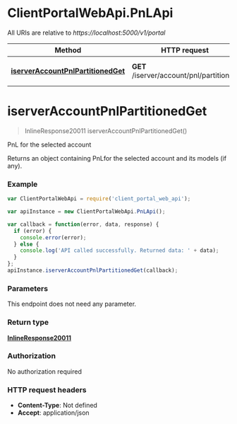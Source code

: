 # ClientPortalWebApi.PnLApi

All URIs are relative to *https://localhost:5000/v1/portal*

Method | HTTP request | Description
------------- | ------------- | -------------
[**iserverAccountPnlPartitionedGet**](PnLApi.md#iserverAccountPnlPartitionedGet) | **GET** /iserver/account/pnl/partitioned | PnL for the selected account


<a name="iserverAccountPnlPartitionedGet"></a>
# **iserverAccountPnlPartitionedGet**
> InlineResponse20011 iserverAccountPnlPartitionedGet()

PnL for the selected account

Returns an object containing PnLfor the selected account and its models (if any).

### Example
```javascript
var ClientPortalWebApi = require('client_portal_web_api');

var apiInstance = new ClientPortalWebApi.PnLApi();

var callback = function(error, data, response) {
  if (error) {
    console.error(error);
  } else {
    console.log('API called successfully. Returned data: ' + data);
  }
};
apiInstance.iserverAccountPnlPartitionedGet(callback);
```

### Parameters
This endpoint does not need any parameter.

### Return type

[**InlineResponse20011**](InlineResponse20011.md)

### Authorization

No authorization required

### HTTP request headers

 - **Content-Type**: Not defined
 - **Accept**: application/json

